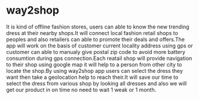 # way2shop
It is kind of offline fashion stores, users can able to know the new trending dress at their nearby shops.It will connect local fashion retail shops to peoples and also retailers can able to promote their deals and offers.The app will work on the basis of customer current locality address using gps or customer can able to manualy give postal zip code to avoid more battery consumtion during gps connection.Each reatail shop will provide navigation to their shop using google map it will help to a person from other city to locate the shop.By using way2shop app users can select the dress they want then take a geolocation help to reach their.It will save our time to select the dress from various shop by looking all dresses and also we will get our product in on time no need to wait 1 weak or 1 month.
